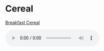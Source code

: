 # Cereal

[Breakfast Cereal](https://en.wikipedia.org/wiki/Breakfast_cereal)

<audio
    controls
    src="./cereal.mp3">
        Your browser does not support the
        <code>audio</code> element.
</audio>
